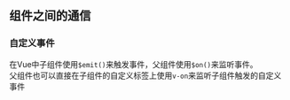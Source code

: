 ## 组件之间的通信
### 自定义事件
在Vue中子组件使用`$emit()`来触发事件，父组件使用`$on()`来监听事件。  
父组件也可以直接在子组件的自定义标签上使用`v-on`来监听子组件触发的自定义事件